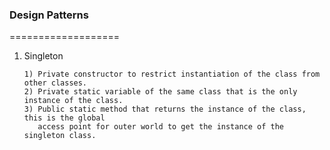 ### Design Patterns
===================
1. Singleton
   ```
   1) Private constructor to restrict instantiation of the class from other classes.
   2) Private static variable of the same class that is the only instance of the class.
   3) Public static method that returns the instance of the class, this is the global  
      access point for outer world to get the instance of the singleton class.
   ```